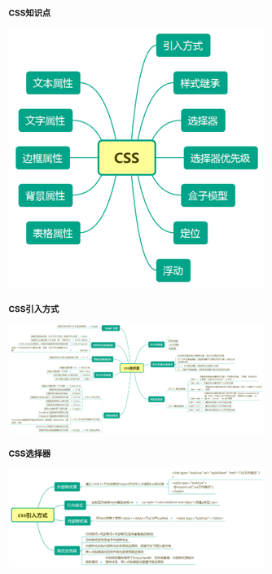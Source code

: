 ### CSS知识点
![CSS知识点](../../_media/css01.png)
### CSS引入方式
![CSS引入方式](../../_media/css02.png)
### CSS选择器
![CSS选择器](../../_media/css03.png)


